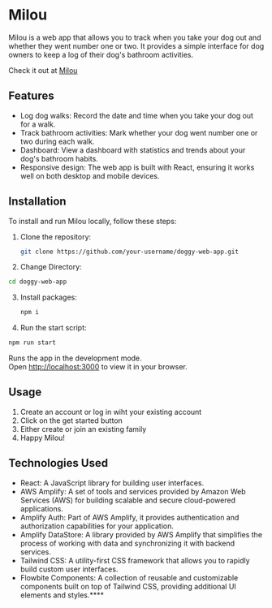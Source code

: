 # Milou

Milou is a web app that allows you to track when you take your dog out and whether they went number one or two. It provides a simple interface for dog owners to keep a log of their dog's bathroom activities.

Check it out at [Milou](https://www.milouapp.com)

## Features

- Log dog walks: Record the date and time when you take your dog out for a walk.
- Track bathroom activities: Mark whether your dog went number one or two during each walk.
- Dashboard: View a dashboard with statistics and trends about your dog's bathroom habits.
- Responsive design: The web app is built with React, ensuring it works well on both desktop and mobile devices.

## Installation

To install and run Milou locally, follow these steps:

1. Clone the repository:

   ```bash
   git clone https://github.com/your-username/doggy-web-app.git
   ```

2. Change Directory:

  ```bash
  cd doggy-web-app
  ```

3. Install packages:

   ```bash
   npm i
   ```
   
3. Run the start script:

  ```bash
  npm run start
  ```
Runs the app in the development mode.\
Open [http://localhost:3000](http://localhost:3000) to view it in your browser.


## Usage
1. Create an account or log in wiht your existing account
2. Click on the get started button
3. Either create or join an existing family
4. Happy Milou!

## Technologies Used
- React: A JavaScript library for building user interfaces.
- AWS Amplify: A set of tools and services provided by Amazon Web Services (AWS) for building scalable and secure cloud-powered applications.
- Amplify Auth: Part of AWS Amplify, it provides authentication and authorization capabilities for your application.
- Amplify DataStore: A library provided by AWS Amplify that simplifies the process of working with data and synchronizing it with backend services.
- Tailwind CSS: A utility-first CSS framework that allows you to rapidly build custom user interfaces.
- Flowbite Components: A collection of reusable and customizable components built on top of Tailwind CSS, providing additional UI elements and styles.****






